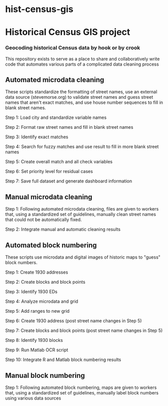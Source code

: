 # hist-census-gis
<h1>Historical Census GIS project</h1>
<h3>Geocoding historical Census data by hook or by crook</h3>
<p>This repository exists to serve as a place to share and collaboratively write code that automates various parts of a complicated data cleaning process</p>
<h2>Automated microdata cleaning</h2>
<p>These scripts standardize the formatting of street names, use an external data source (stevemorse.org) to validate street names and guess street names that aren't exact matches, and use house number sequences to fill in blank street names.</p>
<p>Step 1: Load city and standardize variable names</p>
<p>Step 2: Format raw street names and fill in blank street names</p>
<p>Step 3: Identify exact matches</p>
<p>Step 4: Search for fuzzy matches and use result to fill in more blank street names</p>
<p>Step 5: Create overall match and all check variables</p>
<p>Step 6: Set priority level for residual cases</p>
<p>Step 7: Save full dataset and generate dashboard information
<h2>Manual microdata cleaning</h2>
<p>Step 1: Following automated microdata cleaning, files are given to workers that, using a standardized set of guidelines, manually clean street names that could not be automatically fixed.</p>
<p>Step 2: Integrate manual and automatic cleaning results</p>
<h2>Automated block numbering</h2>
<p>These scripts use microdata and digital images of historic maps to "guess" block numbers.</p>
<p>Step 1: Create 1930 addresses</p>
<p>Step 2: Create blocks and block points</p>
<p>Step 3: Identify 1930 EDs</p>
<p>Step 4: Analyze microdata and grid</p>
<p>Step 5: Add ranges to new grid</p>
<p>Step 6: Create 1930 address (post street name changes in Step 5)</p>
<p>Step 7: Create blocks and block points (post street name changes in Step 5)</p>
<p>Step 8: Identify 1930 blocks</p>
<p>Step 9: Run Matlab OCR script</p>
<p>Step 10: Integrate R and Matlab block numbering results</p>
<h2>Manual block numbering</h2>
<p>Step 1: Following automated block numbering, maps are given to workers that, using a standardized set of guidelines, manually label block numbers using various data sources</p>
